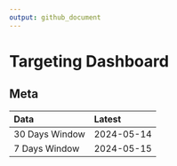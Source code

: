 ```yaml
---
output: github_document
---
```


# Targeting Dashboard



## Meta


|Data           |Latest     |
|:--------------|:----------|
|30 Days Window |2024-05-14 |
|7 Days Window  |2024-05-15 |
